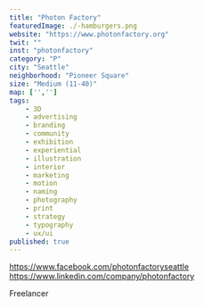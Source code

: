 ```yaml
---
title: "Photon Factory"
featuredImage: ./-hamburgers.png
website: "https://www.photonfactory.org"
twit: ""
inst: "photonfactory"
category: "P"
city: "Seattle"
neighborhood: "Pioneer Square"
size: "Medium (11-40)"
map: ['','']
tags:
    - 3D
    - advertising
    - branding
    - community
    - exhibition
    - experiential
    - illustration
    - interior
    - marketing
    - motion
    - naming
    - photography
    - print
    - strategy
    - typography
    - ux/ui
published: true
---
```


https://www.facebook.com/photonfactoryseattle
https://www.linkedin.com/company/photonfactory

Freelancer